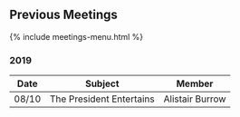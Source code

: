 ## Previous Meetings

{% include meetings-menu.html %}

### 2019

Date  | Subject | Member
----- | ------- | ------
08/10 | The President Entertains | Alistair Burrow
